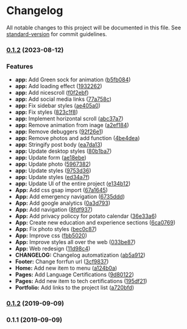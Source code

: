 # Changelog

All notable changes to this project will be documented in this file. See [standard-version](https://github.com/conventional-changelog/standard-version) for commit guidelines.

### [0.1.2](https://github.com/annygutierrez/annygutierrez/compare/v0.1.1...v0.1.2) (2023-08-12)


### Features

* **app:** Add Green sock for animation ([b5fb084](https://github.com/annygutierrez/annygutierrez/commit/b5fb0848e5d03e60aa2a7dee06b1cb8a5486197f))
* **app:** Add loading effect ([1932262](https://github.com/annygutierrez/annygutierrez/commit/19322626964b37d5be12310d2376c77d0b101e67))
* **app:** Add nicescroll ([f0f2ebf](https://github.com/annygutierrez/annygutierrez/commit/f0f2ebfcb4ed29aaa2e676164723a8d87289cd5c))
* **app:** Add social media links ([77a758c](https://github.com/annygutierrez/annygutierrez/commit/77a758c674e81e61ead0d9992c026e99b33be4f0))
* **app:** Fix sidebar styles ([ae405a0](https://github.com/annygutierrez/annygutierrez/commit/ae405a0fab9bde3fafb34a030883f44f89cb7e5f))
* **app:** Fix styles ([823c1f8](https://github.com/annygutierrez/annygutierrez/commit/823c1f812a96d6bbc991ac7deee5ee04e69ac36e))
* **app:** Implement horizontal scroll ([abc37a7](https://github.com/annygutierrez/annygutierrez/commit/abc37a758e348c0b34bddb40c158571e4f467ae1))
* **app:** Remove animation from inage ([a2ef184](https://github.com/annygutierrez/annygutierrez/commit/a2ef1845979717d737096c7a12181b7efa1678f8))
* **app:** Remove debuggers ([92f26e1](https://github.com/annygutierrez/annygutierrez/commit/92f26e13e91a85dc5654f4a53fb92a925927c742))
* **app:** Remove photos and add function ([4be4dea](https://github.com/annygutierrez/annygutierrez/commit/4be4dea04e7b11aa952d00a6543d823cd162bbdc))
* **app:** Stringify post body ([ea7da13](https://github.com/annygutierrez/annygutierrez/commit/ea7da13ea24c7ed1d080fc527dfe3ca2a07be358))
* **app:** Update desktop styles ([80b1ba7](https://github.com/annygutierrez/annygutierrez/commit/80b1ba7e33423575e08cea4a0420eda83b697c65))
* **app:** Update form ([ae18ebe](https://github.com/annygutierrez/annygutierrez/commit/ae18ebe7e58aff88034b5a4d9c11625b011e9b38))
* **app:** Update photo ([5967382](https://github.com/annygutierrez/annygutierrez/commit/5967382e405c878ec5cdb00ed3198b9d03984986))
* **app:** Update styles ([9753d36](https://github.com/annygutierrez/annygutierrez/commit/9753d36e13a8ef7523e98122771b46e202191b97))
* **app:** Update styles ([ed34a7f](https://github.com/annygutierrez/annygutierrez/commit/ed34a7fb9d88e754856df5d1fdedf9753a04d916))
* **app:** Update UI of the entire project ([e134b12](https://github.com/annygutierrez/annygutierrez/commit/e134b1278173bae83063bc419097c985efc86743))
* **App:** Add css gsap import ([67a1645](https://github.com/annygutierrez/annygutierrez/commit/67a164530302ae548d93b50f1784f3a769a10eec))
* **App:** Add emergency navigation ([6735ddd](https://github.com/annygutierrez/annygutierrez/commit/6735ddd02e284fb565fd59731515be0f27a82f7f))
* **App:** Add google analytics ([0a3d793](https://github.com/annygutierrez/annygutierrez/commit/0a3d793901c42b8290d3e7201ed0f9d1830efec0))
* **App:** Add navigation ([8fdf937](https://github.com/annygutierrez/annygutierrez/commit/8fdf937a33d18c7602760ff37acbda8a0082fd60))
* **App:** Add privacy policcy for potato calendar ([36e33a6](https://github.com/annygutierrez/annygutierrez/commit/36e33a6cfb3100c8b63876c24242dacb2030badc))
* **App:** Create new education and experience sections ([6ca0769](https://github.com/annygutierrez/annygutierrez/commit/6ca0769a78b5f367d3679546d677075006ed0d77))
* **App:** Fix photo styles ([bec0c87](https://github.com/annygutierrez/annygutierrez/commit/bec0c87a46db31d4414e43bb3a8ef1c3ac3005e4))
* **App:** Improve css ([fbb5020](https://github.com/annygutierrez/annygutierrez/commit/fbb5020343c02be3b066fb1862cc2bffc0f7176d))
* **App:** Improve styles all over the web ([033be87](https://github.com/annygutierrez/annygutierrez/commit/033be871a061e81cb5b9b720f943a388893d94d7))
* **App:** Web redesign ([11d98c4](https://github.com/annygutierrez/annygutierrez/commit/11d98c4f1c15bc08ccec0c250e633585dada5251))
* **CHANGELOG:** Changelog automatization ([ab5a912](https://github.com/annygutierrez/annygutierrez/commit/ab5a912561e3384c7014bd007cca191d3f492bdf))
* **Footer:** Change forrfun url ([3cf9837](https://github.com/annygutierrez/annygutierrez/commit/3cf9837f361a132f9d217346b0b2d03994df45b2))
* **Home:** Add new item to menu ([a124b0a](https://github.com/annygutierrez/annygutierrez/commit/a124b0a08ff708a3e099a9aad2bc25bad5dbd4bc))
* **Pages:** Add Language Certifications ([9d80122](https://github.com/annygutierrez/annygutierrez/commit/9d80122224ad563d6aab339d01e4c02d9dd5291c))
* **Pages:** Add new item to tech certifications ([195df21](https://github.com/annygutierrez/annygutierrez/commit/195df2104c6944eef61cdd79aab8c5eb480040e7))
* **Portfolio:** Add links to the project list ([a720bfd](https://github.com/annygutierrez/annygutierrez/commit/a720bfd1b03be4c7d3408f78185448a7c8997044))

### [0.1.2](https://github.com/annygutierrez/annygutierrez/compare/v0.1.1...v0.1.2) (2019-09-09)

### 0.1.1 (2019-09-09)
